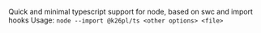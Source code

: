 Quick and minimal typescript support for node, based on swc and import hooks 
Usage: ``node --import @k26pl/ts <other options> <file>``
